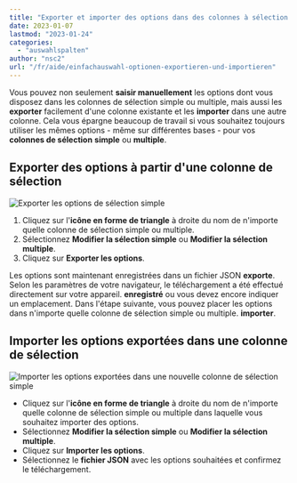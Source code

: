 ```yaml
---
title: "Exporter et importer des options dans des colonnes à sélection unique ou multiple - SeaTable"
date: 2023-01-07
lastmod: "2023-01-24"
categories: 
  - "auswahlspalten"
author: "nsc2"
url: "/fr/aide/einfachauswahl-optionen-exportieren-und-importieren"
---
```


Vous pouvez non seulement **saisir manuellement** les options dont vous disposez dans les colonnes de sélection simple ou multiple, mais aussi les **exporter** facilement d'une colonne existante et les **importer** dans une autre colonne. Cela vous épargne beaucoup de travail si vous souhaitez toujours utiliser les mêmes options - même sur différentes bases - pour vos **colonnes de sélection** **simple** ou **multiple**.

## Exporter des options à partir d'une colonne de sélection

![Exporter les options de sélection simple](https://seatable.io/wp-content/uploads/2022/11/export-options-of-a-single-select-column-new-1.png)

1. Cliquez sur l'**icône en forme de triangle** à droite du nom de n'importe quelle colonne de sélection simple ou multiple.
2. Sélectionnez **Modifier la sélection simple** ou **Modifier la sélection multiple**.
3. Cliquez sur **Exporter les options**.

Les options sont maintenant enregistrées dans un fichier JSON **exporte**. Selon les paramètres de votre navigateur, le téléchargement a été effectué directement sur votre appareil. **enregistré** ou vous devez encore indiquer un emplacement. Dans l'étape suivante, vous pouvez placer les options dans n'importe quelle colonne de sélection simple ou multiple. **importer**.

## Importer les options exportées dans une colonne de sélection

![Importer les options exportées dans une nouvelle colonne de sélection simple](https://seatable.io/wp-content/uploads/2022/11/import-options-of-a-single-select-column-new-3.png)

- Cliquez sur l'**icône en forme de triangle** à droite du nom de n'importe quelle colonne de sélection simple ou multiple dans laquelle vous souhaitez importer des options.
- Sélectionnez **Modifier la sélection simple** ou **Modifier la sélection multiple**.
- Cliquez sur **Importer les options**.
- Sélectionnez le **fichier JSON** avec les options souhaitées et confirmez le téléchargement.
